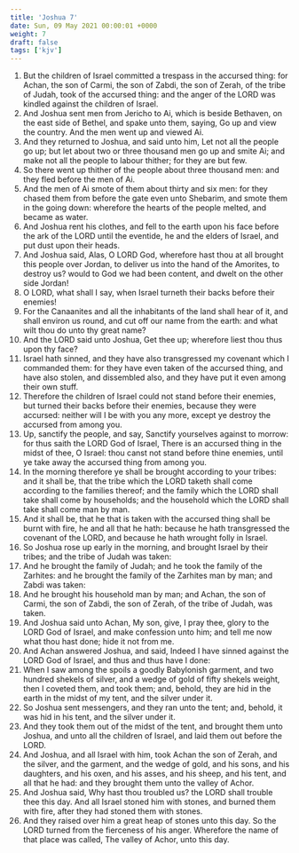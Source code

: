 ```yaml
---
title: 'Joshua 7'
date: Sun, 09 May 2021 00:00:01 +0000
weight: 7
draft: false
tags: ['kjv'] 
---
```


1. But the children of Israel committed a trespass in the accursed thing: for Achan, the son of Carmi, the son of Zabdi, the son of Zerah, of the tribe of Judah, took of the accursed thing: and the anger of the LORD was kindled against the children of Israel.
2. And Joshua sent men from Jericho to Ai, which is beside Bethaven, on the east side of Bethel, and spake unto them, saying, Go up and view the country. And the men went up and viewed Ai.
3. And they returned to Joshua, and said unto him, Let not all the people go up; but let about two or three thousand men go up and smite Ai; and make not all the people to labour thither; for they are but few.
4. So there went up thither of the people about three thousand men: and they fled before the men of Ai.
5. And the men of Ai smote of them about thirty and six men: for they chased them from before the gate even unto Shebarim, and smote them in the going down: wherefore the hearts of the people melted, and became as water.
6. And Joshua rent his clothes, and fell to the earth upon his face before the ark of the LORD until the eventide, he and the elders of Israel, and put dust upon their heads.
7. And Joshua said, Alas, O LORD God, wherefore hast thou at all brought this people over Jordan, to deliver us into the hand of the Amorites, to destroy us? would to God we had been content, and dwelt on the other side Jordan!
8. O LORD, what shall I say, when Israel turneth their backs before their enemies!
9. For the Canaanites and all the inhabitants of the land shall hear of it, and shall environ us round, and cut off our name from the earth: and what wilt thou do unto thy great name?
10. And the LORD said unto Joshua, Get thee up; wherefore liest thou thus upon thy face?
11. Israel hath sinned, and they have also transgressed my covenant which I commanded them: for they have even taken of the accursed thing, and have also stolen, and dissembled also, and they have put it even among their own stuff.
12. Therefore the children of Israel could not stand before their enemies, but turned their backs before their enemies, because they were accursed: neither will I be with you any more, except ye destroy the accursed from among you.
13. Up, sanctify the people, and say, Sanctify yourselves against to morrow: for thus saith the LORD God of Israel, There is an accursed thing in the midst of thee, O Israel: thou canst not stand before thine enemies, until ye take away the accursed thing from among you.
14. In the morning therefore ye shall be brought according to your tribes: and it shall be, that the tribe which the LORD taketh shall come according to the families thereof; and the family which the LORD shall take shall come by households; and the household which the LORD shall take shall come man by man.
15. And it shall be, that he that is taken with the accursed thing shall be burnt with fire, he and all that he hath: because he hath transgressed the covenant of the LORD, and because he hath wrought folly in Israel.
16. So Joshua rose up early in the morning, and brought Israel by their tribes; and the tribe of Judah was taken:
17. And he brought the family of Judah; and he took the family of the Zarhites: and he brought the family of the Zarhites man by man; and Zabdi was taken:
18. And he brought his household man by man; and Achan, the son of Carmi, the son of Zabdi, the son of Zerah, of the tribe of Judah, was taken.
19. And Joshua said unto Achan, My son, give, I pray thee, glory to the LORD God of Israel, and make confession unto him; and tell me now what thou hast done; hide it not from me.
20. And Achan answered Joshua, and said, Indeed I have sinned against the LORD God of Israel, and thus and thus have I done:
21. When I saw among the spoils a goodly Babylonish garment, and two hundred shekels of silver, and a wedge of gold of fifty shekels weight, then I coveted them, and took them; and, behold, they are hid in the earth in the midst of my tent, and the silver under it.
22. So Joshua sent messengers, and they ran unto the tent; and, behold, it was hid in his tent, and the silver under it.
23. And they took them out of the midst of the tent, and brought them unto Joshua, and unto all the children of Israel, and laid them out before the LORD.
24. And Joshua, and all Israel with him, took Achan the son of Zerah, and the silver, and the garment, and the wedge of gold, and his sons, and his daughters, and his oxen, and his asses, and his sheep, and his tent, and all that he had: and they brought them unto the valley of Achor.
25. And Joshua said, Why hast thou troubled us? the LORD shall trouble thee this day. And all Israel stoned him with stones, and burned them with fire, after they had stoned them with stones.
26. And they raised over him a great heap of stones unto this day. So the LORD turned from the fierceness of his anger. Wherefore the name of that place was called, The valley of Achor, unto this day.
